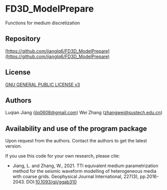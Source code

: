 # FD3D_ModelPrepare
  Functions for medium discretization

## Repository
  [https://github.com/jianglq6/FD3D_ModelPrepare](https://github.com/jianglq6/FD3D_ModelPrepare)

## License
  [GNU GENERAL PUBLIC LICENSE v3](https://gnu.org/licenses/gpl-3.0.html)

## Authors
  Luqian Jiang (jlq0608@gmail.com)
  Wei Zhang    (zhangwei@sustech.edu.cn)

## Availability and use of the program package

  Upon request from the authors.
  Contact the authors to get the latest version. 

  If you use this code for your own research, please cite:
  
  * Jiang, L. and Zhang, W., 2021. TTI equivalent medium parametrization method for the seismic waveform modelling of heterogeneous media with coarse grids. Geophysical Journal International, 227(3), pp.2016-2043. DOI:[10.1093/gji/ggab310](https://doi.org/10.1093/gji/ggab310)
